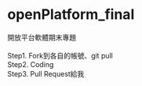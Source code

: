 # openPlatform_final
開放平台軟體期末專題<br><br>
Step1. Fork到各自的帳號、git pull<br>
Step2. Coding<br>
Step3. Pull Request給我<br>
